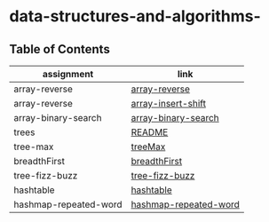 # data-structures-and-algorithms-



## Table of Contents

| assignment                         | link                                                  |
| -----------                        | -----------                                           |
| array-reverse                      | [array-reverse](array-reverse/array-reverse.md)             |
| array-reverse                      | [array-insert-shift](array-insert-shift/array-insert-shift.md)             |
| array-binary-search                | [array-binary-search](array-binary-search/array-binary-search.md)             |
| trees               | [README](data-structures/trees/README.md)             |
| tree-max                | [treeMax](data-structures/tree-max/treeMax.md)             |
| breadthFirst           | [breadthFirst](data-structures/tree-breadth-first/tree-breadth-first.md)             |
| tree-fizz-buzz           | [tree-fizz-buzz](data-structures/tree-fizz-buzz/tree-fizz-buzz.md)             |
| hashtable          | [hashtable](hashtable/README.md)             |
| hashmap-repeated-word  | [hashmap-repeated-word](hashmap-repeated-word/README.md)             |



